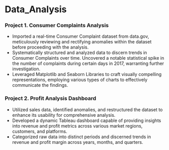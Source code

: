 # Data_Analysis

### Project 1. Consumer Complaints Analysis

- Imported a real-time Consumer Complaint dataset from data.gov, meticulously reviewing and rectifying anomalies within the dataset before proceeding with the analysis.
- Systematically structured and analyzed data to discern trends in Consumer Complaints over time. Uncovered a notable statistical spike in the number of complaints during certain days in 2017, warranting further investigation.
- Leveraged Matplotlib and Seaborn Libraries to craft visually compelling representations, employing various types of charts to effectively communicate the findings.


### Project 2. Profit Analysis Dashboard

- Utilized sales data, identified anomalies, and restructured the dataset to enhance its usability for comprehensive analysis.
- Developed a dynamic Tableau dashboard capable of providing insights into revenue and profit metrics across various market regions, customers, and platforms.
- Categorized raw data into distinct periods and discerned trends in revenue and profit margin across years, months, and quarters.
